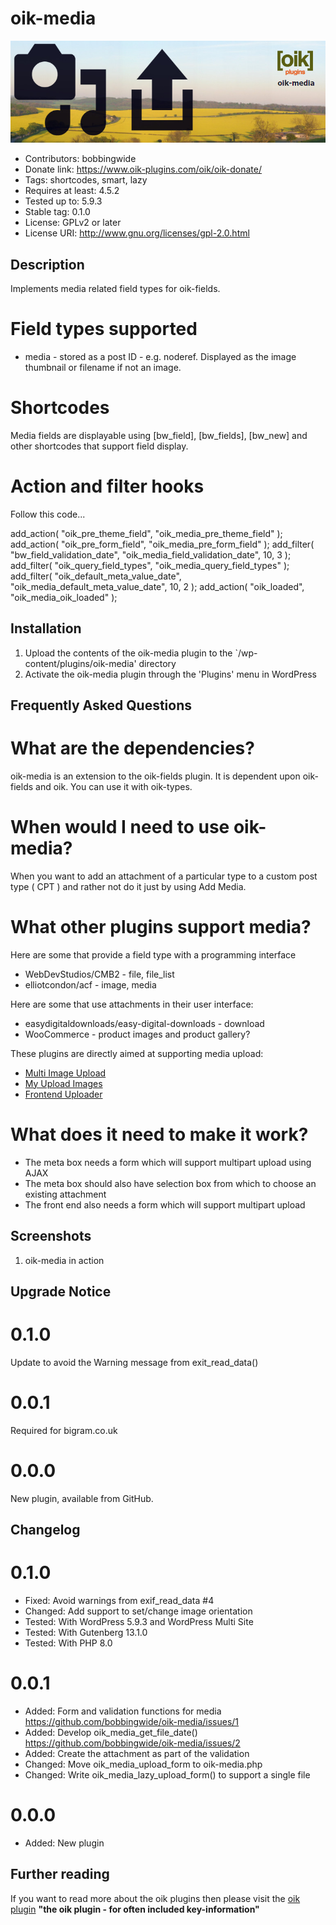 # oik-media 
![banner](assets/oik-media-banner-772x250.jpg)
* Contributors: bobbingwide
* Donate link: https://www.oik-plugins.com/oik/oik-donate/
* Tags: shortcodes, smart, lazy
* Requires at least: 4.5.2
* Tested up to: 5.9.3
* Stable tag: 0.1.0
* License: GPLv2 or later
* License URI: http://www.gnu.org/licenses/gpl-2.0.html

## Description 

Implements media related field types for oik-fields.


# Field types supported 
* media     - stored as a post ID - e.g. noderef. Displayed as the image thumbnail or filename if not an image.


# Shortcodes 

Media fields are displayable using [bw_field], [bw_fields], [bw_new] and other shortcodes that support field display.

# Action and filter hooks 

Follow this code...


  add_action( "oik_pre_theme_field", "oik_media_pre_theme_field" );
  add_action( "oik_pre_form_field", "oik_media_pre_form_field" );
  add_filter( "bw_field_validation_date", "oik_media_field_validation_date", 10, 3 );
  add_filter( "oik_query_field_types", "oik_media_query_field_types" );
  add_filter( "oik_default_meta_value_date", "oik_media_default_meta_value_date", 10, 2 );
  add_action( "oik_loaded", "oik_media_oik_loaded" );


## Installation 
1. Upload the contents of the oik-media plugin to the `/wp-content/plugins/oik-media' directory
1. Activate the oik-media plugin through the 'Plugins' menu in WordPress

## Frequently Asked Questions 

# What are the dependencies? 
oik-media is an extension to the oik-fields plugin.
It is dependent upon oik-fields and oik.
You can use it with oik-types.

# When would I need to use oik-media? 
When you want to add an attachment of a particular type to a custom post type ( CPT )
and rather not do it just by using Add Media.

# What other plugins support media? 

Here are some that provide a field type with a programming interface

- WebDevStudios/CMB2 - file, file_list
- elliotcondon/acf - image, media

Here are some that use attachments in their user interface:

- easydigitaldownloads/easy-digital-downloads - download
- WooCommerce - product images and product gallery?


These plugins are directly aimed at supporting media upload:

- [Multi Image Upload](https://wordpress.org/plugins/multi-image-upload/)
- [My Upload Images](https://wordpress.org/plugins/my-upload-images/)
- [Frontend Uploader](https://wordpress.org/plugins/frontend-uploader/)


# What does it need to make it work? 

- The meta box needs a form which will support multipart upload using AJAX
- The meta box should also have selection box from which to choose an existing attachment
- The front end also needs a form which will support multipart upload


## Screenshots 
1. oik-media in action

## Upgrade Notice 
# 0.1.0 
Update to avoid the Warning message from exit_read_data()

# 0.0.1 
Required for bigram.co.uk

# 0.0.0 
New plugin, available from GitHub.

## Changelog 
# 0.1.0 
* Fixed: Avoid warnings from exif_read_data #4
* Changed: Add support to set/change image orientation
* Tested: With WordPress 5.9.3 and WordPress Multi Site
* Tested: With Gutenberg 13.1.0
* Tested: With PHP 8.0

# 0.0.1 
* Added: Form and validation functions for media https://github.com/bobbingwide/oik-media/issues/1
* Added: Develop oik_media_get_file_date() https://github.com/bobbingwide/oik-media/issues/2
* Added: Create the attachment as part of the validation
* Changed: Move oik_media_upload_form to oik-media.php
* Changed: Write oik_media_lazy_upload_form() to support a single file

# 0.0.0 
* Added: New plugin

## Further reading 
If you want to read more about the oik plugins then please visit the
[oik plugin](https://www.oik-plugins.com/oik)
**"the oik plugin - for often included key-information"**

